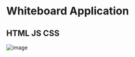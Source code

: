 # Whiteboard Application 
## HTML JS CSS

![image](https://user-images.githubusercontent.com/34793927/134158788-dfe78946-e82e-4bb1-b683-547d50c0eeed.png)

